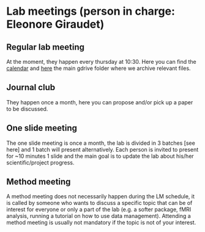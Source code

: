 # Lab meetings (person in charge: Eleonore Giraudet)

## Regular lab meeting

At the moment, they happen every thursday at 10:30. Here you can find the  [calendar](https://docs.google.com/spreadsheets/d/1aIu8WcYoRpC9p3fIiilZWTgR7i03lulYj8B5ZyUW_Qc/edit?gid=6486503#gid=6486503) and [here](https://drive.google.com/drive/folders/1Pb75jpul71mMXiP4fSZGEwK34V5meg12) the main gdrive folder where we archive relevant files.

## Journal club

They happen once a month, here you can propose and/or pick up a paper to be discussed.

## One slide meeting

The one slide meeting is once a month, the lab is divided in 3 batches [see here] and 1 batch will present alternatively.
Each person is invited to present for ~10 minutes 1 slide and the main goal is to update the lab about his/her scientific/project progress.

## Method meeting

A method meeting does not necessarily happen during the LM schedule, it is called by someone who wants to discuss a specific topic that can be of interest for everyone or only a part of the lab (e.g. a softer package, fMRI analysis, running a tutorial on how to use data management). Attending a method meeting is usually not mandatory if the topic is not of your interest.
